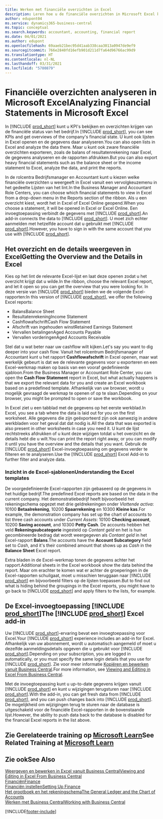 ```yaml
---
title: Werken met financiële overzichten in Excel
description: Leren hoe u de financiële overzichten in Microsoft Excel kunt openen vanuit Business Central voor een betere analyse.
author: edupont04
ms.service: dynamics365-business-central
ms.topic: conceptual
ms.search.keywords: accountant, accounting, financial report
ms.date: 04/01/2021
ms.author: edupont
ms.openlocfilehash: 69aaeb21bec95d41aab338caa3013a0947de9ef9
ms.sourcegitcommit: 766e2840fd16efb901d211d7fa64d96766ac99d9
ms.translationtype: HT
ms.contentlocale: nl-NL
ms.lasthandoff: 03/31/2021
ms.locfileid: "5780879"
---
```

# <a name="analyzing-financial-statements-in-microsoft-excel"></a><span data-ttu-id="e376c-103">Financiële overzichten analyseren in Microsoft Excel</span><span class="sxs-lookup"><span data-stu-id="e376c-103">Analyzing Financial Statements in Microsoft Excel</span></span>

<span data-ttu-id="e376c-104">In [!INCLUDE [prod_short](includes/prod_short.md)] kunt u KPI's bekijken en overzichten krijgen van de financiële status van het bedrijf.</span><span class="sxs-lookup"><span data-stu-id="e376c-104">In [!INCLUDE [prod_short](includes/prod_short.md)], you can see KPIs and get overviews of the company's financial state.</span></span> <span data-ttu-id="e376c-105">U kunt ook lijsten in Excel openen en de gegevens daar analyseren.</span><span class="sxs-lookup"><span data-stu-id="e376c-105">You can also open lists in Excel and analyze the data there.</span></span> <span data-ttu-id="e376c-106">Maar u kunt ook zware financiële overzichten exporteren, zoals de balans of resultatenrekening naar Excel, de gegevens analyseren en de rapporten afdrukken.</span><span class="sxs-lookup"><span data-stu-id="e376c-106">But you can also export heavy financial statements such as the balance sheet or the income statement to Excel, analyze the data, and print the reports.</span></span>  

<span data-ttu-id="e376c-107">In de rolcentra Bedrijfsmanager en Accountant kunt u kiezen welke financiële overzichten u weergeeft in Excel vanuit een vervolgkeuzemenu in het gedeelte Lijsten van het lint.</span><span class="sxs-lookup"><span data-stu-id="e376c-107">In the Business Manager and Accountant Role Centers, you can choose which financial statements to view in Excel from a drop-down menu in the Reports section of the ribbon.</span></span> <span data-ttu-id="e376c-108">Als u een overzicht kiest, wordt het in Excel of Excel Online geopend.</span><span class="sxs-lookup"><span data-stu-id="e376c-108">When you choose a statement, it will be opened in Excel or Excel Online.</span></span> <span data-ttu-id="e376c-109">Een invoegtoepassing verbindt de gegevens met [!INCLUDE [prod_short](includes/prod_short.md)].</span><span class="sxs-lookup"><span data-stu-id="e376c-109">An add-in connects the data to [!INCLUDE [prod_short](includes/prod_short.md)].</span></span> <span data-ttu-id="e376c-110">U moet zich echter aanmelden met hetzelfde account dat u gebruikt met [!INCLUDE [prod_short](includes/prod_short.md)].</span><span class="sxs-lookup"><span data-stu-id="e376c-110">However, you have to sign in with the same account that you use with [!INCLUDE [prod_short](includes/prod_short.md)].</span></span>  

## <a name="getting-the-overview-and-the-details-in-excel"></a><span data-ttu-id="e376c-111">Het overzicht en de details weergeven in Excel</span><span class="sxs-lookup"><span data-stu-id="e376c-111">Getting the Overview and the Details in Excel</span></span>

<span data-ttu-id="e376c-112">Kies op het lint de relevante Excel-lijst en laat deze openen zodat u het overzicht krijgt dat u wilde.</span><span class="sxs-lookup"><span data-stu-id="e376c-112">In the ribbon, choose the relevant Excel report, and let it open so you can get the overview that you were looking for.</span></span> <span data-ttu-id="e376c-113">In deze versie van [!INCLUDE [prod_short](includes/prod_short.md)] bieden we de volgende Excel-rapporten:</span><span class="sxs-lookup"><span data-stu-id="e376c-113">In this version of [!INCLUDE [prod_short](includes/prod_short.md)], we offer the following Excel reports:</span></span>

- <span data-ttu-id="e376c-114">Balans</span><span class="sxs-lookup"><span data-stu-id="e376c-114">Balance Sheet</span></span>  
- <span data-ttu-id="e376c-115">Resultatenrekening</span><span class="sxs-lookup"><span data-stu-id="e376c-115">Income Statement</span></span>  
- <span data-ttu-id="e376c-116">Cashflowafschrift</span><span class="sxs-lookup"><span data-stu-id="e376c-116">Cash Flow Statement</span></span>  
- <span data-ttu-id="e376c-117">Afschrift van ingehouden winst</span><span class="sxs-lookup"><span data-stu-id="e376c-117">Retained Earnings Statement</span></span>  
- <span data-ttu-id="e376c-118">Vervallen betalingen</span><span class="sxs-lookup"><span data-stu-id="e376c-118">Aged Accounts Payable</span></span>  
- <span data-ttu-id="e376c-119">Vervallen vorderingen</span><span class="sxs-lookup"><span data-stu-id="e376c-119">Aged Accounts Receivable</span></span>  

<span data-ttu-id="e376c-120">Stel dat u wat beter naar uw cashflow wilt kijken.</span><span class="sxs-lookup"><span data-stu-id="e376c-120">Let's say you want to dig deeper into your cash flow.</span></span> <span data-ttu-id="e376c-121">Vanuit het rolcentrum Bedrijfsmanager of Accountant kunt u het rapport **Cashflowafschrift** in Excel openen, maar wat werkelijk gebeurt is dat we de relevante gegevens voor u exporteren en een Excel-werkmap maken op basis van een vooraf gedefinieerde sjabloon.</span><span class="sxs-lookup"><span data-stu-id="e376c-121">From the Business Manager or Accountant Role Center, you can open the **Cash Flow Statement** report in Excel, but what actually happens is that we export the relevant data for you and create an Excel workbook based on a predefined template.</span></span> <span data-ttu-id="e376c-122">Afhankelijk van uw browser, wordt u mogelijk gevraagd de werkmap te openen of op te slaan.</span><span class="sxs-lookup"><span data-stu-id="e376c-122">Depending on your browser, you might be prompted to open or save the workbook.</span></span>  

<span data-ttu-id="e376c-123">In Excel ziet u een tabblad met de gegevens op het eerste werkblad.</span><span class="sxs-lookup"><span data-stu-id="e376c-123">In Excel, you see a tab where the data is laid out for you on the first worksheet.</span></span> <span data-ttu-id="e376c-124">Alle gegevens die zijn geëxporteerd zijn ook aanwezig in andere werkbladen voor het geval dat dat nodig is.</span><span class="sxs-lookup"><span data-stu-id="e376c-124">All the data that was exported is also present in other worksheets in case you need it.</span></span> <span data-ttu-id="e376c-125">U kunt de lijst rechtstreeks afdrukken of u kunt deze wijzigen totdat u het overzicht en de details hebt die u wilt.</span><span class="sxs-lookup"><span data-stu-id="e376c-125">You can print the report right away, or you can modify it until you have the overview and the details that you want.</span></span> <span data-ttu-id="e376c-126">Gebruik de [!INCLUDE [prod_short](includes/prod_short.md)] Excel-invoegtoepassing om gegevens verder te filteren en te analyseren.</span><span class="sxs-lookup"><span data-stu-id="e376c-126">Use the [!INCLUDE [prod_short](includes/prod_short.md)] Excel Add-in to further filter and analyze data.</span></span>  

### <a name="understanding-the-excel-templates"></a><span data-ttu-id="e376c-127">Inzicht in de Excel-sjablonen</span><span class="sxs-lookup"><span data-stu-id="e376c-127">Understanding the Excel templates</span></span>

<span data-ttu-id="e376c-128">De voorgedefinieerde Excel-rapporten zijn gebaseerd op de gegevens in het huidige bedrijf.</span><span class="sxs-lookup"><span data-stu-id="e376c-128">The predefined Excel reports are based on the data in the current company.</span></span> <span data-ttu-id="e376c-129">Het demonstratiebedrijf heeft bijvoorbeeld het rekeningschema opgezet met drie geldrekeningen onder *Vlottende activa*: 10100 **Betaalrekening**, 10200 **Spaarrekening** en 10300 **Kleine kas**.</span><span class="sxs-lookup"><span data-stu-id="e376c-129">For example, the demonstration company has set up the chart of accounts to list three cash accounts under *Current Assets*: 10100 **Checking account**, 10200 **Saving account**, and 10300 **Petty Cash**.</span></span> <span data-ttu-id="e376c-130">De accounts hebben het veld **Rekeningsubcategorie** ingesteld op *Contant geld* en het is hun gecombineerde bedrag dat wordt weergegeven als *Contant geld* in het Excel-rapport **Balans**.</span><span class="sxs-lookup"><span data-stu-id="e376c-130">The accounts have the **Account Subcategory** field set to *Cash*, and it's their combined amount that shows up as *Cash* in the **Balance Sheet** Excel report.</span></span>  

<span data-ttu-id="e376c-131">Extra bladen in de Excel-werkmap tonen de gegevens achter het rapport.</span><span class="sxs-lookup"><span data-stu-id="e376c-131">Additional sheets in the Excel workbook show the data behind the report.</span></span> <span data-ttu-id="e376c-132">Maar om erachter te komen wat er achter de groeperingen in de Excel-rapporten schuilgaat, moet u misschien teruggaan naar [!INCLUDE [prod_short](includes/prod_short.md)] en bijvoorbeeld filters op de lijsten toepassen.</span><span class="sxs-lookup"><span data-stu-id="e376c-132">But to find out what is hiding behind the groupings in the Excel reports, you might have to go back to [!INCLUDE [prod_short](includes/prod_short.md)] and apply filters to the lists, for example.</span></span>  

## <a name="the-prod_short-excel-add-in"></a><span data-ttu-id="e376c-133">De Excel-invoegtoepassing [!INCLUDE [prod_short](includes/prod_short.md)]</span><span class="sxs-lookup"><span data-stu-id="e376c-133">The [!INCLUDE [prod_short](includes/prod_short.md)] Excel add-in</span></span>

<span data-ttu-id="e376c-134">Uw [!INCLUDE [prod_short](includes/prod_short.md)]-ervaring bevat een invoegtoepassing voor Excel.</span><span class="sxs-lookup"><span data-stu-id="e376c-134">Your [!INCLUDE [prod_short](includes/prod_short.md)] experience includes an add-in for Excel.</span></span> <span data-ttu-id="e376c-135">Afhankelijk van uw abonnement, wordt u automatisch aangemeld of moet u dezelfde aanmeldingsdetails opgeven die u gebruikt voor [!INCLUDE [prod_short](includes/prod_short.md)].</span><span class="sxs-lookup"><span data-stu-id="e376c-135">Depending on your subscription, you are logged in automatically, or you must specify the same login details that you use for [!INCLUDE [prod_short](includes/prod_short.md)].</span></span> <span data-ttu-id="e376c-136">Zie voor meer informatie [Kopiëren en bewerken vanuit Business Central](across-work-with-excel.md).</span><span class="sxs-lookup"><span data-stu-id="e376c-136">For more information, see [Viewing and Editing in Excel From Business Central](across-work-with-excel.md).</span></span>  

<span data-ttu-id="e376c-137">Met de invoegtoepassing kunt u up-to-date gegevens krijgen vanuit [!INCLUDE [prod_short](includes/prod_short.md)] en kunt u wijzigingen terugsturen naar [!INCLUDE [prod_short](includes/prod_short.md)].</span><span class="sxs-lookup"><span data-stu-id="e376c-137">With the add-in, you can get fresh data from [!INCLUDE [prod_short](includes/prod_short.md)], and you can push changes back into [!INCLUDE [prod_short](includes/prod_short.md)].</span></span> <span data-ttu-id="e376c-138">De mogelijkheid om wijzigingen terug te sturen naar de database is uitgeschakeld voor de financiële Excel-rapporten in de bovenstaande lijst.</span><span class="sxs-lookup"><span data-stu-id="e376c-138">However, the ability to push data back to the database is disabled for the financial Excel reports in the list above.</span></span>  

## <a name="see-related-training-at-microsoft-learn"></a><span data-ttu-id="e376c-139">Zie Gerelateerde training op [Microsoft Learn](/learn/modules/configure-powerbi-excel-dynamics-365-business-central/index)</span><span class="sxs-lookup"><span data-stu-id="e376c-139">See Related Training at [Microsoft Learn](/learn/modules/configure-powerbi-excel-dynamics-365-business-central/index)</span></span>

## <a name="see-also"></a><span data-ttu-id="e376c-140">Zie ook</span><span class="sxs-lookup"><span data-stu-id="e376c-140">See Also</span></span>

[<span data-ttu-id="e376c-141">Weergeven en bewerken in Excel vanuit Business Central</span><span class="sxs-lookup"><span data-stu-id="e376c-141">Viewing and Editing in Excel From Business Central</span></span>](across-work-with-excel.md)  
[<span data-ttu-id="e376c-142">Financiën</span><span class="sxs-lookup"><span data-stu-id="e376c-142">Finance</span></span>](finance.md)  
[<span data-ttu-id="e376c-143">Financiën instellen</span><span class="sxs-lookup"><span data-stu-id="e376c-143">Setting Up Finance</span></span>](finance-setup-finance.md)  
[<span data-ttu-id="e376c-144">Het grootboek en het rekeningschema</span><span class="sxs-lookup"><span data-stu-id="e376c-144">The General Ledger and the Chart of Accounts</span></span>](finance-general-ledger.md)  
[<span data-ttu-id="e376c-145">Werken met Business Central</span><span class="sxs-lookup"><span data-stu-id="e376c-145">Working with Business Central</span></span>](ui-work-product.md)  


[!INCLUDE[footer-include](includes/footer-banner.md)]